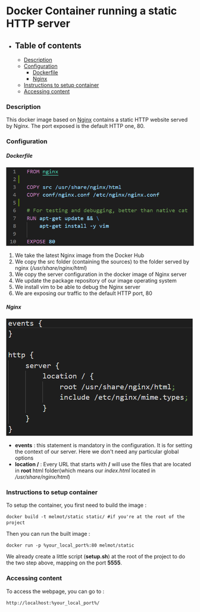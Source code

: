# Docker Container running a static HTTP server

- ## Table of contents
    + [Description](#description)
    + [Configuration](#configuration)
        * [Dockerfile](#dockerfile)
        * [Nginx](#nginx)
    + [Instructions to setup container](#instructions-to-setup-container)
    + [Accessing content](#accessing-content)

### Description

This docker image based on [Nginx](https://github.com/nginxinc/docker-nginx) contains a static HTTP website served by Nginx. The port exposed is the default HTTP one, 80.

### Configuration

##### Dockerfile

![](img/dockerfile.PNG)

1. We take the latest Nginx image from the Docker Hub
2. We copy the src folder (containing the sources) to the folder served by nginx (*/usr/share/nginx/html*)
3. We copy the server configuration in the docker image of Nginx server
4. We update the package repository of our image operating system
5. We install vim to be able to debug the Nginx server
6. We are exposing our traffic to the default HTTP port, 80 

##### Nginx

![](img/nginx.PNG)

- **events** : this statement is mandatory in the configuration. It is for setting the context of our server. Here we don't need any particular global options
- **location /** : Every URL that starts with **/** will use the files that are located in **root** html folder(which means our *index.html* located in */usr/share/nginx/html*)

### Instructions to setup container

To setup the container, you first need to build the image :

```shell
docker build -t melmot/static static/ #if you're at the root of the project
```

Then you can run the built image :

```
docker run -p %your_local_port%:80 melmot/static 
```

We already create a little script (**setup.sh**) at the root of the project to do the two step above, mapping on the port **5555**.

### Accessing content

To access the webpage, you can go to :

```
http://localhost:%your_local_port%/
```

